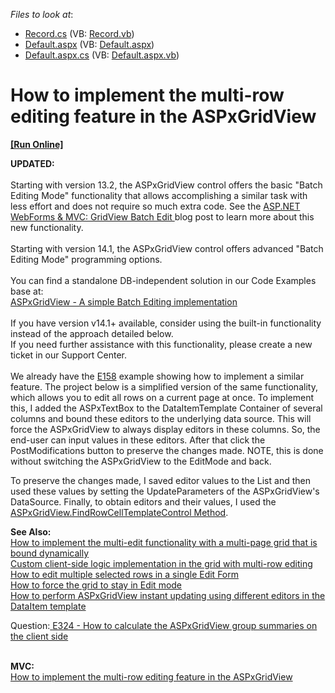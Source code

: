 <!-- default file list -->
*Files to look at*:

* [Record.cs](./CS/Record.cs) (VB: [Record.vb](./VB/Record.vb))
* [Default.aspx](./CS/Default.aspx) (VB: [Default.aspx](./VB/Default.aspx))
* [Default.aspx.cs](./CS/Default.aspx.cs) (VB: [Default.aspx.vb](./VB/Default.aspx.vb))
<!-- default file list end -->
# How to implement the multi-row editing feature in the ASPxGridView
<!-- run online -->
**[[Run Online]](https://codecentral.devexpress.com/e324/)**
<!-- run online end -->


<p><strong>UPDATED:</strong><br><br>Starting with version 13.2, the ASPxGridView control offers the basic "Batch Editing Mode" functionality that allows accomplishing a similar task with less effort and does not require so much extra code. See the <a href="https://community.devexpress.com/blogs/aspnet/archive/2013/12/16/asp-net-webforms-amp-mvc-gridview-batch-edit-what-39-s-new-in-13-2.aspx">ASP.NET WebForms & MVC: GridView Batch Edit </a>blog post to learn more about this new functionality.<br><br>Starting with version 14.1, the ASPxGridView control offers advanced "Batch Editing Mode" programming options.<br><br>You can find a standalone DB-independent solution in our Code Examples base at:<br><a href="https://www.devexpress.com/Support/Center/p/E5045">ASPxGridView - A simple Batch Editing implementation</a><br><br>If you have version v14.1+ available, consider using the built-in functionality instead of the approach detailed below.<br>If you need further assistance with this functionality, please create a new ticket in our Support Center.<br><br>We already have the <a href="https://www.devexpress.com/Support/Center/p/E158">E158</a> example showing how to implement a similar feature. The project below is a simplified version of the same functionality, which allows you to edit all rows on a current page at once. To implement this, I added the ASPxTextBox to the DataItemTemplate Container of several columns and bound these editors to the underlying data source. This will force the ASPxGridView to always display editors in these columns. So, the end-user can input values in these editors. After that click the PostModifications button to preserve the changes made. NOTE, this is done without switching the ASPxGridView to the EditMode and back.</p>
<p>To preserve the changes made, I saved editor values to the List<object> and then used these values by setting the UpdateParameters of the ASPxGridView's DataSource. Finally, to obtain editors and their values, I used the <a href="http://www.devexpress.com/Help/Content.aspx?help=ASPxGridView&document=DevExpressWebASPxGridViewASPxGridView_FindRowCellTemplateControltopic.htm"><u>ASPxGridView.FindRowCellTemplateControl Method</u></a>.</p>
<p><strong>See Also:</strong><br> <a href="https://www.devexpress.com/Support/Center/p/E1318">How to implement the multi-edit functionality with a multi-page grid that is bound dynamically</a><br> <a href="https://www.devexpress.com/Support/Center/p/E1468">Custom client-side logic implementation in the grid with multi-row editing</a><br> <a href="https://www.devexpress.com/Support/Center/p/E2026">How to edit multiple selected rows in a single Edit Form</a><br> <a href="https://www.devexpress.com/Support/Center/p/E1447">How to force the grid to stay in Edit mode</a><br> <a href="https://www.devexpress.com/Support/Center/p/E2333">How to perform ASPxGridView instant updating using different editors in the DataItem template</a><u></u></p>
<p><u></u>Question:<u> </u><a href="https://www.devexpress.com/Support/Center/p/Q311992">E324 - How to calculate the ASPxGridView group summaries on the client side</a></p>
<p><br><strong>MVC:</strong><br><a href="https://www.devexpress.com/Support/Center/p/E324">How to implement the multi-row editing feature in the ASPxGridView</a></p>

<br/>


